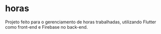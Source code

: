# horas

Projeto feito para o gerenciamento de horas trabalhadas, utilizando Flutter como front-end e Firebase no back-end.
